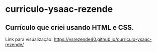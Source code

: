 # curriculo-ysaac-rezende
Currículo que criei usando HTML e CSS.
-----------------------------------------------------------------------------
Link para visualização: https://ysrezende40.github.io/curriculo-ysaac-rezende/

